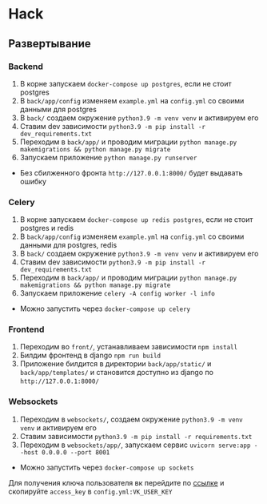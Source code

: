 # Hack

## Развертывание
### Backend
1) В корне запускаем `docker-compose up postgres`, если не стоит postgres
2) В `back/app/config` изменяем `example.yml` на `config.yml` со своими данными для postgres
3) В `back/` создаем окружение `python3.9 -m venv venv` и активируем его
4) Ставим dev зависимости `python3.9 -m pip install -r dev_requirements.txt`
5) Переходим в `back/app/` и проводим миграции `python manage.py makemigrations && python manage.py migrate`
6) Запускаем приложение `python manage.py runserver`
* Без сбилженного фронта `http://127.0.0.1:8000/` будет выдавать ошибку

### Celery
1) В корне запускаем `docker-compose up redis postgres`, если не стоит postgres и redis
2) В `back/app/config` изменяем `example.yml` на `config.yml` со своими данными для postgres, redis
3) В `back/` создаем окружение `python3.9 -m venv venv` и активируем его
4) Ставим dev зависимости `python3.9 -m pip install -r dev_requirements.txt`
5) Переходим в `back/app/` и проводим миграции `python manage.py makemigrations && python manage.py migrate`
6) Запускаем приложение `celery -A config worker -l info`
* Можно запустить через `docker-compose up celery`

### Frontend
1) Переходим во `front/`, устанавливаем зависимости `npm install`
2) Билдим фронтенд в django `npm run build`
3) Приложение билдится в директории `back/app/static/` и `back/app/templates/`
и становится доступно из django по `http://127.0.0.1:8000/`

### Websockets
1) Переходим в `websockets/`, создаем окружение `python3.9 -m venv venv` и активируем его
2) Ставим зависимости `python3.9 -m pip install -r requirements.txt`
3) Переходим в `websockets/app/`, запускаем сервис `uvicorn serve:app --host 0.0.0.0 --port 8001`
* Можно запустить через `docker-compose up sockets`

Для получения ключа пользователя вк перейдите по [ссылке](https://oauth.vk.com/authorize?client_id=7179611&display=page&scope=friends&response_type=token&v=5.92&state=123456) и скопируйте `access_key` в `config.yml:VK_USER_KEY`
